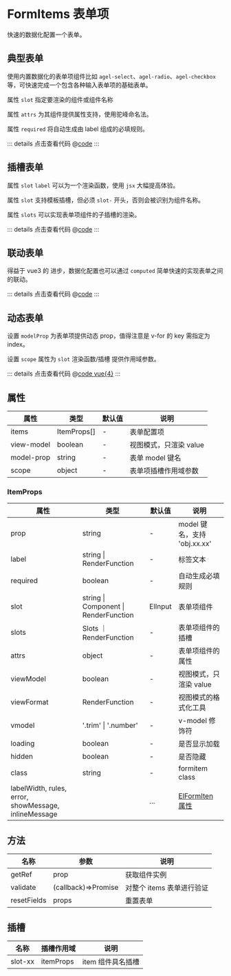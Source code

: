# FormItems 表单项

快速的数据化配置一个表单。

## 典型表单

使用内置数据化的表单项组件比如 `agel-select`、`agel-radio`、`agel-checkbox`等，可快速完成一个包含各种输入表单项的基础表单。

属性 `slot` 指定要渲染的组件或组件名称

属性 `attrs` 为其组件提供属性支持，使用驼峰命名法。

属性 `required` 将自动生成由 label 组成的必填规则。


<ClientOnly><formItem/></ClientOnly>

::: details 点击查看代码
@[code](@example/formItem.vue)
:::

## 插槽表单

属性 `slot` `label` 可以为一个渲染函数，使用 `jsx` 大幅提高体验。

属性 `slot` 支持模板插槽，但必须 `slot-` 开头，否则会被识别为组件名称。

属性 `slots` 可以实现表单项组件的子插槽的渲染。

<ClientOnly><formSlot/></ClientOnly>

::: details 点击查看代码
@[code](@example/formSlot.vue)
:::

## 联动表单

得益于 vue3 的 进步，数据化配置也可以通过 `computed` 简单快速的实现表单之间的联动。

<ClientOnly><formChain/></ClientOnly>

::: details 点击查看代码
@[code](@example/formChain.vue)
:::


## 动态表单

设置 `modelProp` 为表单项提供动态 prop，值得注意是 v-for 的 key 需指定为 index。

设置 `scope` 属性为 `slot` 渲染函数/插槽 提供作用域参数。

<ClientOnly><formDynamic/></ClientOnly>

::: details 点击查看代码
@[code vue{4}](@example/formDynamic.vue)
:::

## 属性

| 属性 | 类型  | 默认值 | 说明  
| --- | ---   | ---   | --- 
| items | ItemProps[] | - | 表单配置项 
| view-model | boolean | - | 视图模式，只渲染 value
| model-prop | string | - | 表单 model 键名 
| scope | object | - | 表单项插槽作用域参数 

### ItemProps

| 属性 | 类型  | 默认值 | 说明  
| --- | ---   | ---   | --- 
| prop | string | - | model 键名，支持 'obj.xx.xx' 
| label | string \| RenderFunction | - | 标签文本 
| required | boolean | - | 自动生成必填规则
| slot | string \| Component \| RenderFunction  | ElInput | 表单项组件
| slots | Slots ｜ RenderFunction | - | 表单项组件的插槽
| attrs | object | - | 表单项组件的属性
| viewModel | boolean | - | 视图模式，只渲染 value
| viewFormat | RenderFunction | - | 视图模式的格式化工具
| vmodel | '.trim' \| '.number' | - | v-model 修饰符
| loading | boolean | - | 是否显示加载
| hidden | boolean | - | 是否隐藏
| class  | string   | - | formitem class
| labelWidth, rules, error, showMessage,  inlineMessage  |  | ... |  [ElFormIten 属性](https://element-plus.gitee.io/zh-CN/component/layout.html#col-attributes)|


## 方法

| 名称            | 参数  |   说明                                   | 
| -----------    | ------- | -----------------------------  |
| getRef    | prop  |  获取组件实例        |
| validate  | (callback)=>Promise  | 对整个 items 表单进行验证        |
| resetFields | props | 重置表单

## 插槽

| 名称            | 插槽作用域|   说明                                   | 
| -----------    |   ------- | -----------------------------  |
| slot-xx        | itemProps |  item 组件具名插槽           | 